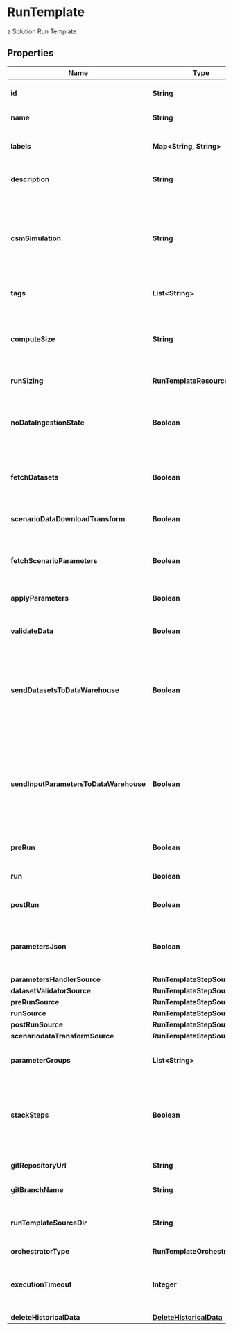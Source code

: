 

# RunTemplate

a Solution Run Template

## Properties

| Name | Type | Description | Notes |
|------------ | ------------- | ------------- | -------------|
|**id** | **String** | the Solution Run Template id |  |
|**name** | **String** | the Run Template name |  [optional] |
|**labels** | **Map&lt;String, String&gt;** | a translated label with key as ISO 639-1 code |  [optional] |
|**description** | **String** | the Run Template description |  [optional] |
|**csmSimulation** | **String** | the Cosmo Tech simulation name. This information is send to the Engine. Mandatory information if no Engine is defined |  [optional] |
|**tags** | **List&lt;String&gt;** | the list of Run Template tags |  [optional] |
|**computeSize** | **String** | the compute size needed for this Run Template. Standard sizes are basic and highcpu. Default is basic |  [optional] |
|**runSizing** | [**RunTemplateResourceSizing**](RunTemplateResourceSizing.md) |  |  [optional] |
|**noDataIngestionState** | **Boolean** | set to true if the run template does not want to check data ingestion state (no probes or not control plane) |  [optional] |
|**fetchDatasets** | **Boolean** | whether or not the fetch dataset step is done |  [optional] |
|**scenarioDataDownloadTransform** | **Boolean** | whether or not the scenario data download transform step step is done |  [optional] |
|**fetchScenarioParameters** | **Boolean** | whether or not the fetch parameters step is done |  [optional] |
|**applyParameters** | **Boolean** | whether or not the apply parameter step is done |  [optional] |
|**validateData** | **Boolean** | whether or not the validate step is done |  [optional] |
|**sendDatasetsToDataWarehouse** | **Boolean** | whether or not the Datasets values are send to the DataWarehouse prior to Simulation Run. If not set follow the Workspace setting |  [optional] |
|**sendInputParametersToDataWarehouse** | **Boolean** | whether or not the input parameters values are send to the DataWarehouse prior to Simulation Run. If not set follow the Workspace setting |  [optional] |
|**preRun** | **Boolean** | whether or not the pre-run step is done |  [optional] |
|**run** | **Boolean** | whether or not the run step is done |  [optional] |
|**postRun** | **Boolean** | whether or not the post-run step is done |  [optional] |
|**parametersJson** | **Boolean** | whether or not to store the scenario parameters in json instead of csv |  [optional] |
|**parametersHandlerSource** | **RunTemplateStepSource** |  |  [optional] |
|**datasetValidatorSource** | **RunTemplateStepSource** |  |  [optional] |
|**preRunSource** | **RunTemplateStepSource** |  |  [optional] |
|**runSource** | **RunTemplateStepSource** |  |  [optional] |
|**postRunSource** | **RunTemplateStepSource** |  |  [optional] |
|**scenariodataTransformSource** | **RunTemplateStepSource** |  |  [optional] |
|**parameterGroups** | **List&lt;String&gt;** | the ordered list of parameters groups for the Run Template |  [optional] |
|**stackSteps** | **Boolean** | whether or not to stack adjacent scenario run steps in one container run which will chain steps |  [optional] |
|**gitRepositoryUrl** | **String** | an optional URL to the git repository |  [optional] |
|**gitBranchName** | **String** | an optional git branch name |  [optional] |
|**runTemplateSourceDir** | **String** | an optional directory where to find the run template source |  [optional] |
|**orchestratorType** | **RunTemplateOrchestrator** |  |  [optional] |
|**executionTimeout** | **Integer** | an optional duration in seconds in which a workflow is allowed to run |  [optional] |
|**deleteHistoricalData** | [**DeleteHistoricalData**](DeleteHistoricalData.md) |  |  [optional] |



